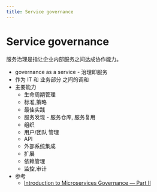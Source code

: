 ```yaml
---
title: Service governance
---
```


# Service governance

服务治理是指让企业内部服务之间达成协作能力。

- governance as a service - 治理即服务
- 作为 IT 和 业务部分 之间的调和
- 主要能力
  - 生命周期管理
  - 标准,策略
  - 最佳实践
  - 服务发现 - 服务仓库, 服务复用
  - 组织
  - 用户/团队 管理
  - API
  - 外部系统集成
  - 扩展
  - 依赖管理
  - 监控,审计
- 参考
  - [Introduction to Microservices Governance — Part II](https://medium.com/microservices-learning/introduction-to-microservices-governance-part-ii-5bdb4d2cfb5b)
